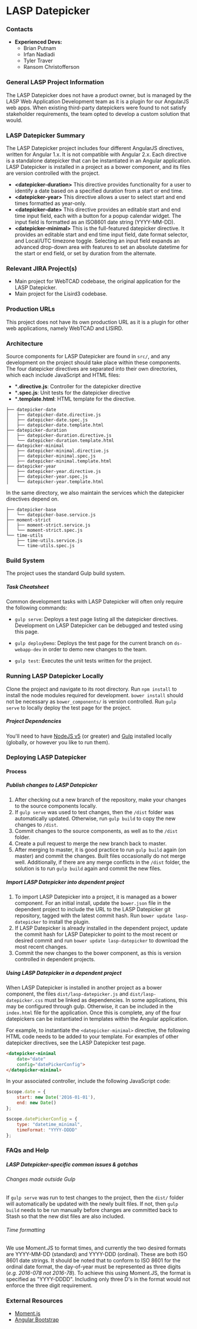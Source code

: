 # LASP Datepicker

### Contacts

* **Experienced Devs:**
    * Brian Putnam
    * Irfan Nadiadi
    * Tyler Traver
    * Ransom Christofferson

### General LASP Project Information

The LASP Datepicker does not have a product owner, but is managed by the LASP Web Application Development
team as it is a plugin for our AngularJS web apps. When existing third-party datepickers were found to
not satisfy stakeholder requirements, the team opted to develop a custom solution that would.


### LASP Datepicker Summary

The LASP Datepicker project includes four different AngularJS directives, written for Angular 1.x. It is
not compatible with Angular 2.x. Each directive is a standalone datepicker that can be instantiated in an
Angular application. LASP Datepicker is installed in a project as a bower component, and its files are
version controlled with the project.

* **&lt;datepicker-duration&gt;**
This directive provides functionality for a user to identify a date based on a specified duration from
a start or end time.
* **&lt;datepicker-year&gt;**
This directive allows a user to select start and end times formatted as year-only.
* **&lt;datepicker-date&gt;**
This directive provides an editable start and end time input field, each with a button for a popup calendar
widget. The input field is formatted as an ISO8601 date string (YYYY-MM-DD).
* **&lt;datepicker-minimal&gt;**
This is the full-featured datepicker directive. It provides an editable start and end time input field, date
format selector, and Local/UTC timezone toggle. Selecting an input field expands an advanced drop-down area
with features to set an absolute datetime for the start or end field, or set by duration from the alternate.  


### Relevant JIRA Project(s)

* Main project for WebTCAD codebase, the original application for the LASP Datepicker.
* Main project for the	Lisird3 codebase.

### Production URLs

This project does not have its own production URL as it is a plugin for other web applications,
namely WebTCAD and LISIRD.

### Architecture

Source components for LASP Datepicker are found in `src/`, and any development on the project should take place
within these components. The four datepicker directives are separated into their own directories, which each include
JavaScript and HTML files:

* ***.directive.js**: Controller for the datepicker directive
* ***.spec.js**: Unit tests for the datepicker directive
* ***.template.html**: HTML template for the directive.

```
├── datepicker-date
│   ├── datepicker-date.directive.js
│   ├── datepicker-date.spec.js
│   ├── datepicker-date.template.html
├── datepicker-duration
│   ├── datepicker-duration.directive.js
│   └── datepicker-duration.template.html
├── datepicker-minimal
│   ├── datepicker-minimal.directive.js
│   ├── datepicker-minimal.spec.js
│   ├── datepicker-minimal.template.html
├── datepicker-year
│   ├── datepicker-year.directive.js
│   ├── datepicker-year.spec.js
│   └── datepicker-year.template.html
```

In the same directory, we also maintain the services which the datepicker directives depend on.

```
├── datepicker-base
│   └── datepicker-base.service.js
├── moment-strict
│   ├── moment-strict.service.js
│   └── moment-strict.spec.js
└── time-utils
    ├── time-utils.service.js
    └── time-utils.spec.js
```

### Build System

The project uses the standard Gulp build system.



##### Task Cheatsheet

Common development tasks with LASP Datepicker will often only require the following commands:

* `gulp serve`: Deploys a test page listing all the datepicker directives. Development on LASP Datepicker
can be debugged and tested using this page.

* `gulp deployDemo`: Deploys the test page for the current branch on `ds-webapp-dev` in order to demo new
changes to the team.

* `gulp test`: Executes the unit tests written for the project.

### Running LASP Datepicker Locally

Clone the project and navigate to its root directory. Run `npm install` to install the node modules required
for development. `bower install` should not be necessary as `bower_components/` is version controlled.
Run `gulp serve` to locally deploy the test page for the project.

##### Project Dependencies

You'll need to have [NodeJS v5](https://nodejs.org/en/) (or greater) and [Gulp](http://gulpjs.com/) installed
locally (globally, or however you like to run them).

### Deploying LASP Datepicker

#### Process

##### Publish changes to LASP Datepicker

1. After checking out a new branch of the repository, make your changes to the source components locally.
2. If `gulp serve` was used to test changes, then the `/dist` folder was automatically updated. Otherwise,
run `gulp build` to copy the new changes to `/dist`.
3. Commit changes to the source components, as well as to the `/dist` folder.
4. Create a pull request to merge the new branch back to master.
5. After merging to master, it is good practice to run `gulp build` again (on master) and commit the changes.
Built files occasionally do not merge well. Additionally, if there are any merge conflicts in the `/dist` folder,
the solution is to run `gulp build` again and commit the new files.

##### Import LASP Datepicker into dependent project

1. To import LASP Datepicker into a project, it is managed as a bower component. For an initial install, update
the `bower.json` file in the dependent project to include the URL to the LASP Datepicker git repository, tagged
with the latest commit hash. Run `bower update lasp-datepicker` to install the plugin.
2. If LASP Datepicker is already installed in the dependent project, update the commit hash for LASP Datepicker
to point to the most recent or desired commit and run `bower update lasp-datepicker` to download the most recent
changes.
3. Commit the new changes to the bower component, as this is version controlled in dependent projects.

##### Using LASP Datepicker in a dependent project
When LASP Datepicker is installed in another project as a bower component, the files `dist/lasp-datepicker.js`
and `dist/lasp-datepicker.css` must be linked as dependencies. In some applications, this may be configured
through gulp. Otherwise, it can be included in the `index.html` file for the application. Once this is complete,
any of the four datepickers can be instantiated in templates within the Angular application.

For example, to instantiate the `<datepicker-minimal>` directive, the following HTML code needs to be added to
your template. For examples of other datepicker directives, see the LASP Datepicker test page.

```html
<datepicker-minimal
    date="date"
    config="datePickerConfig">
</datepicker-minimal>
```

In your associated controller, include the following JavaScript code:

```javascript
$scope.date = {
    start: new Date('2016-01-01'),
    end: new Date()
};

$scope.datePickerConfig = {
    type: "datetime_minimal",
    timeFormat: "YYYY-DDDD"
};
```

### FAQs and Help

##### LASP Datepicker-specific common issues & gotchas

###### Changes made outside Gulp
If `gulp serve` was run to test changes to the project, then the `dist/` folder will automatically be
updated with the newly built files. If not, then `gulp build` needs to be run manually before changes are
committed back to Stash so that the new dist files are also included.

###### Time formatting
We use Moment.JS to format times, and currently the two desired formats are YYYY-MM-DD (standard) and
YYYY-DDD (ordinal). These are both ISO 8601 date strings. It should be noted that to conform to ISO
8601 for the ordinal date format, the day-of-year must be represented as three digits (_e.g. 2016-078
not 2016-78_). To achieve this using Moment.JS, the format is specified as "YYYY-DDDD". Including only
three D's in the format would not enforce the three digit requirement.


### External Resources

* [Moment.js](http://momentjs.com/)
* [Angular Bootstrap](https://angular-ui.github.io/bootstrap/)
